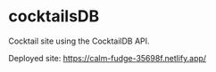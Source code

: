 # cocktailsDB

Cocktail site using the CocktailDB API.

Deployed site: https://calm-fudge-35698f.netlify.app/
